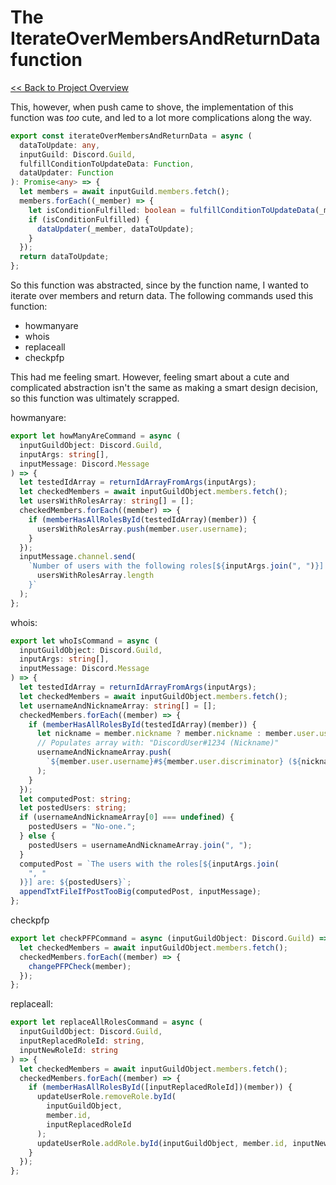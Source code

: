 # The IterateOverMembersAndReturnData function

[<< Back to Project Overview](defenderIndex.md)

This, however, when push came to shove, the implementation of this function was _too_ cute, and led to a lot more complications along the way.

```typescript
export const iterateOverMembersAndReturnData = async (
  dataToUpdate: any,
  inputGuild: Discord.Guild,
  fulfillConditionToUpdateData: Function,
  dataUpdater: Function
): Promise<any> => {
  let members = await inputGuild.members.fetch();
  members.forEach((_member) => {
    let isConditionFulfilled: boolean = fulfillConditionToUpdateData(_member);
    if (isConditionFulfilled) {
      dataUpdater(_member, dataToUpdate);
    }
  });
  return dataToUpdate;
};
```

So this function was abstracted, since by the function name, I wanted to iterate over members and return data.
The following commands used this function:

- howmanyare
- whois
- replaceall
- checkpfp

This had me feeling smart. However, feeling smart about a cute and complicated abstraction isn't the same as making a smart design decision, so this function was ultimately scrapped.

howmanyare:

```typescript
export let howManyAreCommand = async (
  inputGuildObject: Discord.Guild,
  inputArgs: string[],
  inputMessage: Discord.Message
) => {
  let testedIdArray = returnIdArrayFromArgs(inputArgs);
  let checkedMembers = await inputGuildObject.members.fetch();
  let usersWithRolesArray: string[] = [];
  checkedMembers.forEach((member) => {
    if (memberHasAllRolesById(testedIdArray)(member)) {
      usersWithRolesArray.push(member.user.username);
    }
  });
  inputMessage.channel.send(
    `Number of users with the following roles[${inputArgs.join(", ")}] : ${
      usersWithRolesArray.length
    }`
  );
};
```

whois:

```typescript
export let whoIsCommand = async (
  inputGuildObject: Discord.Guild,
  inputArgs: string[],
  inputMessage: Discord.Message
) => {
  let testedIdArray = returnIdArrayFromArgs(inputArgs);
  let checkedMembers = await inputGuildObject.members.fetch();
  let usernameAndNicknameArray: string[] = [];
  checkedMembers.forEach((member) => {
    if (memberHasAllRolesById(testedIdArray)(member)) {
      let nickname = member.nickname ? member.nickname : member.user.username;
      // Populates array with: "DiscordUser#1234 (Nickname)"
      usernameAndNicknameArray.push(
        `${member.user.username}#${member.user.discriminator} (${nickname})`
      );
    }
  });
  let computedPost: string;
  let postedUsers: string;
  if (usernameAndNicknameArray[0] === undefined) {
    postedUsers = "No-one.";
  } else {
    postedUsers = usernameAndNicknameArray.join(", ");
  }
  computedPost = `The users with the roles[${inputArgs.join(
    ", "
  )}] are: ${postedUsers}`;
  appendTxtFileIfPostTooBig(computedPost, inputMessage);
};
```

checkpfp

```typescript
export let checkPFPCommand = async (inputGuildObject: Discord.Guild) => {
  let checkedMembers = await inputGuildObject.members.fetch();
  checkedMembers.forEach((member) => {
    changePFPCheck(member);
  });
};
```

replaceall:

```typescript
export let replaceAllRolesCommand = async (
  inputGuildObject: Discord.Guild,
  inputReplacedRoleId: string,
  inputNewRoleId: string
) => {
  let checkedMembers = await inputGuildObject.members.fetch();
  checkedMembers.forEach((member) => {
    if (memberHasAllRolesById([inputReplacedRoleId])(member)) {
      updateUserRole.removeRole.byId(
        inputGuildObject,
        member.id,
        inputReplacedRoleId
      );
      updateUserRole.addRole.byId(inputGuildObject, member.id, inputNewRoleId);
    }
  });
};
```
